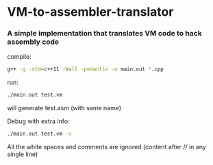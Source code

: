 # VM-to-assembler-translator
### A simple implementation that translates VM code to hack assembly code

compile:
```bash
g++ -g -std=c++11 -Wall -pedantic -o main.out *.cpp
```
run:
```bash
./main.out test.vm 
```
will generate test.asm (with same name)


Debug with extra info:
```bash
./main.out test.vm -v
```

All the white spaces and comments are ignored (content after // in any single line)


